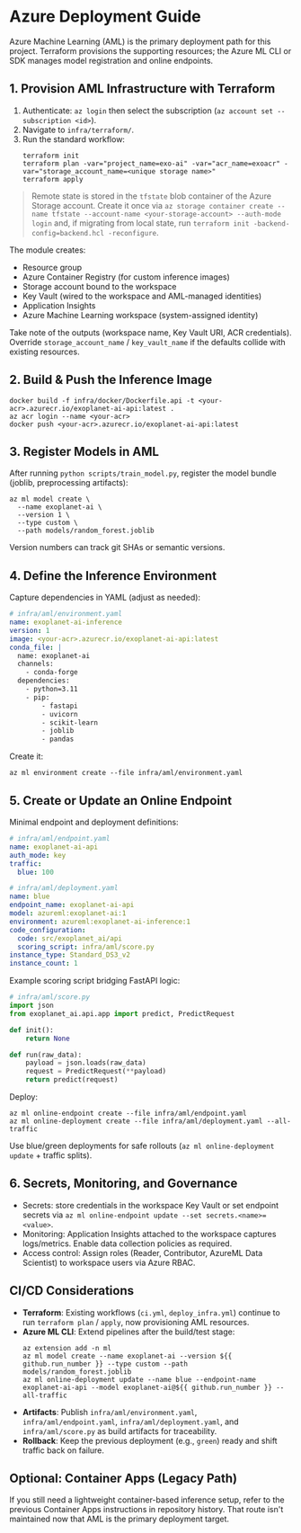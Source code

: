 # Azure Deployment Guide

Azure Machine Learning (AML) is the primary deployment path for this project. Terraform provisions the supporting resources; the Azure ML CLI or SDK manages model registration and online endpoints.

## 1. Provision AML Infrastructure with Terraform

1. Authenticate: `az login` then select the subscription (`az account set --subscription <id>`).
2. Navigate to `infra/terraform/`.
3. Run the standard workflow:
   ```pwsh
   terraform init
   terraform plan -var="project_name=exo-ai" -var="acr_name=exoacr" -var="storage_account_name=<unique storage name>"
   terraform apply
   ```

  > Remote state is stored in the `tfstate` blob container of the Azure Storage account. Create it once via `az storage container create --name tfstate --account-name <your-storage-account> --auth-mode login` and, if migrating from local state, run `terraform init -backend-config=backend.hcl -reconfigure`.

The module creates:

- Resource group
- Azure Container Registry (for custom inference images)
- Storage account bound to the workspace
- Key Vault (wired to the workspace and AML-managed identities)
- Application Insights
- Azure Machine Learning workspace (system-assigned identity)

Take note of the outputs (workspace name, Key Vault URI, ACR credentials). Override `storage_account_name` / `key_vault_name` if the defaults collide with existing resources.

## 2. Build & Push the Inference Image

```pwsh
docker build -f infra/docker/Dockerfile.api -t <your-acr>.azurecr.io/exoplanet-ai-api:latest .
az acr login --name <your-acr>
docker push <your-acr>.azurecr.io/exoplanet-ai-api:latest
```

## 3. Register Models in AML

After running `python scripts/train_model.py`, register the model bundle (joblib, preprocessing artifacts):

```pwsh
az ml model create \
  --name exoplanet-ai \
  --version 1 \
  --type custom \
  --path models/random_forest.joblib
```

Version numbers can track git SHAs or semantic versions.

## 4. Define the Inference Environment

Capture dependencies in YAML (adjust as needed):

```yaml
# infra/aml/environment.yaml
name: exoplanet-ai-inference
version: 1
image: <your-acr>.azurecr.io/exoplanet-ai-api:latest
conda_file: |
  name: exoplanet-ai
  channels:
    - conda-forge
  dependencies:
    - python=3.11
    - pip:
        - fastapi
        - uvicorn
        - scikit-learn
        - joblib
        - pandas
```

Create it:

```pwsh
az ml environment create --file infra/aml/environment.yaml
```

## 5. Create or Update an Online Endpoint

Minimal endpoint and deployment definitions:

```yaml
# infra/aml/endpoint.yaml
name: exoplanet-ai-api
auth_mode: key
traffic:
  blue: 100
```

```yaml
# infra/aml/deployment.yaml
name: blue
endpoint_name: exoplanet-ai-api
model: azureml:exoplanet-ai:1
environment: azureml:exoplanet-ai-inference:1
code_configuration:
  code: src/exoplanet_ai/api
  scoring_script: infra/aml/score.py
instance_type: Standard_DS3_v2
instance_count: 1
```

Example scoring script bridging FastAPI logic:

```python
# infra/aml/score.py
import json
from exoplanet_ai.api.app import predict, PredictRequest

def init():
    return None

def run(raw_data):
    payload = json.loads(raw_data)
    request = PredictRequest(**payload)
    return predict(request)
```

Deploy:

```pwsh
az ml online-endpoint create --file infra/aml/endpoint.yaml
az ml online-deployment create --file infra/aml/deployment.yaml --all-traffic
```

Use blue/green deployments for safe rollouts (`az ml online-deployment update` + traffic splits).

## 6. Secrets, Monitoring, and Governance

- Secrets: store credentials in the workspace Key Vault or set endpoint secrets via `az ml online-endpoint update --set secrets.<name>=<value>`.
- Monitoring: Application Insights attached to the workspace captures logs/metrics. Enable data collection policies as required.
- Access control: Assign roles (Reader, Contributor, AzureML Data Scientist) to workspace users via Azure RBAC.

## CI/CD Considerations

- **Terraform**: Existing workflows (`ci.yml`, `deploy_infra.yml`) continue to run `terraform plan` / `apply`, now provisioning AML resources.
- **Azure ML CLI**: Extend pipelines after the build/test stage:
  ```pwsh
  az extension add -n ml
  az ml model create --name exoplanet-ai --version ${{ github.run_number }} --type custom --path models/random_forest.joblib
  az ml online-deployment update --name blue --endpoint-name exoplanet-ai-api --model exoplanet-ai@${{ github.run_number }} --all-traffic
  ```
- **Artifacts**: Publish `infra/aml/environment.yaml`, `infra/aml/endpoint.yaml`, `infra/aml/deployment.yaml`, and `infra/aml/score.py` as build artifacts for traceability.
- **Rollback**: Keep the previous deployment (e.g., `green`) ready and shift traffic back on failure.

## Optional: Container Apps (Legacy Path)

If you still need a lightweight container-based inference setup, refer to the previous Container Apps instructions in repository history. That route isn't maintained now that AML is the primary deployment target.
